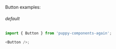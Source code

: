 Button examples:

###### default

```js
import { Button } from 'puppy-components-again';

<Button />;
```
